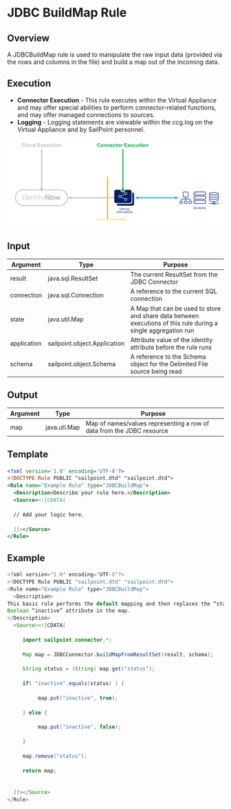 # JDBC BuildMap Rule

## Overview

A JDBCBuildMap rule is used to manipulate the raw input data (provided via the rows and columns in the file) and build a map out of the incoming data.

## Execution

- **Connector Execution** - This rule executes within the Virtual Appliance and may offer special abilities to perform connector-related functions, and may offer managed connections to sources.
- **Logging** - Logging statements are viewable within the ccg.log on the Virtual Appliance and by SailPoint personnel.

![Rule Execution](../img/connector_execution.png)

## Input

| Argument    | Type                                   | Purpose                                                                   |
| ----------- | -------------------------------------- | ------------------------------------------------------------------------- |
| result      | java.sql.ResultSet                     | The current ResultSet from the JDBC Connector                             |
| connection  | java.sql.Connection                    | A reference to the current SQL connection                                 |
| state       | java.util.Map                          | A Map that can be used to store and share data between executions of this rule during a single aggregation run |
| application | sailpoint.object.Application           | Attribute value of the identity attribute before the rule runs            |
| schema      | sailpoint.object.Schema                | A reference to the Schema object for the Delimited File source being read |

## Output

| Argument    | Type                                   | Purpose                                                                   |
| ----------- | -------------------------------------- | ------------------------------------------------------------------------- |
| map         | java.utl.Map                           | Map of names/values representing a row of data from the JDBC resource     |

## Template

```xml
<?xml version='1.0' encoding='UTF-8'?>
<!DOCTYPE Rule PUBLIC "sailpoint.dtd" "sailpoint.dtd">
<Rule name="Example Rule" type="JDBCBuildMap">
  <Description>Describe your rule here.</Description>
  <Source><![CDATA[

  // Add your logic here.

  ]]></Source>
</Rule>
```

## Example

```java
<?xml version='1.0' encoding='UTF-8'?>
<!DOCTYPE Rule PUBLIC "sailpoint.dtd" "sailpoint.dtd">
<Rule name="Example Rule" type="JDBCBuildMap">
  <Description>
This basic rule performs the default mapping and then replaces the “status” value read from the database with a
Boolean “inactive” attribute in the map.
</Description>
  <Source><![CDATA[

     import sailpoint.connector.*;

     Map map = JDBCConnector.buildMapFromResultSet(result, schema);

     String status = (String) map.get("status");

     if( "inactive".equals(status) ) {

          map.put("inactive", true);

     } else {

          map.put("inactive", false);

     }

     map.remove("status");

     return map;

 
  ]]></Source>
</Rule>
```
